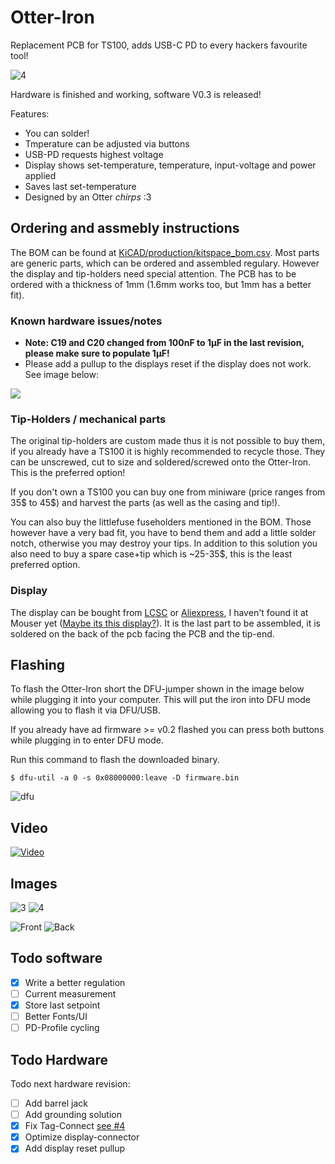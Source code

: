 # Otter-Iron

Replacement PCB for TS100, adds USB-C PD to every hackers favourite tool!

![4](images/4.jpg)

Hardware is finished and working, software V0.3 is released!

Features:
 - You can solder!
 - Tmperature can be adjusted via buttons
 - USB-PD requests highest voltage
 - Display shows set-temperature, temperature, input-voltage and power applied
 - Saves last set-temperature
 - Designed by an Otter *chirps* :3

## Ordering and assmebly instructions

The BOM can be found at [KiCAD/production/kitspace_bom.csv](KiCAD/production/kitspace_bom.csv). Most parts are generic parts, which can be ordered and assembled regulary. However the display and tip-holders need special attention. The PCB has to be ordered with a thickness of 1mm (1.6mm works too, but 1mm has a better fit).

### Known hardware issues/notes

 * **Note: C19 and C20 changed from 100nF to 1µF in the last revision, please make sure to populate 1µF!**
 * Please add a pullup to the displays reset if the display does not work. See image below:
 
 ![](images/pullup.png)

### Tip-Holders / mechanical parts

The original tip-holders are custom made thus it is not possible to buy them, if you already have a TS100 it is highly recommended to recycle those. They can be unscrewed, cut to size and soldered/screwed onto the Otter-Iron. This is the preferred option!

If you don't own a TS100 you can buy one from miniware (price ranges from 35$ to 45$) and harvest the parts (as well as the casing and tip!).

You can also buy the littlefuse fuseholders mentioned in the BOM. Those however have a very bad fit, you have to bend them and add a little solder notch, otherwise you may destroy your tips. In addition to this solution you also need to buy a spare case+tip which is ~25-35$, this is the least preferred option.

### Display

The display can be bought from [LCSC](https://lcsc.com/product-detail/OLED-Displays-Modules_UG-Univision-Semicon-UG-9616TSWCG02_C88335.html) or [Aliexpress](https://de.aliexpress.com/item/32808645444.html), I haven't found it at Mouser yet ([Maybe its this display?](https://www.mouser.de/ProductDetail/ELECTRONIC-ASSEMBLY/EA-W096016-XALW?qs=f9yNj16SXrJLTMk24BHqcA%3D%3D)). It is the last part to be assembled, it is soldered on the back of the pcb facing the PCB and the tip-end. 

## Flashing

To flash the Otter-Iron short the DFU-jumper shown in the image below while plugging it into your computer. This will put the iron into DFU mode allowing you to flash it via DFU/USB. 

If you already have ad firmware >= v0.2 flashed you can press both buttons while plugging in to enter DFU mode.

Run this command to flash the downloaded binary.

    $ dfu-util -a 0 -s 0x08000000:leave -D firmware.bin

![dfu](images/dfu.png)

## Video

[![Video](images/thumb.jpg)](https://twitter.com/JanHenrikH/status/1208867279540232192)

## Images


![3](images/3.jpg)
![4](images/4.jpg)

![Front](images/front.png)
![Back](images/back.png)

## Todo software

 - [x] Write a better regulation
 - [ ] Current measurement
 - [x] Store last setpoint
 - [ ] Better Fonts/UI
 - [ ] PD-Profile cycling
 
## Todo Hardware

Todo next hardware revision:
 - [ ] Add barrel jack
 - [ ] Add grounding solution
 - [x] Fix Tag-Connect [see #4](https://github.com/Jan--Henrik/Otter-Iron/issues/4)
 - [x] Optimize display-connector
 - [x] Add display reset pullup
